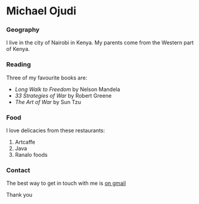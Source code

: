 # Michael Ojudi

### Geography

I live in the city of Nairobi in Kenya. My parents come from the Western part of Kenya.

### Reading

Three of my favourite books are:

- *Long Walk to Freedom* by Nelson Mandela
- *33 Strategies of War* by Robert Greene
- *The Art of War* by Sun Tzu

### Food

I love delicacies from these restaurants:

1. Artcaffe
2. Java
3. Ranalo foods

### Contact

The best way to get in touch with me is [on gmail](micahoj@gmail.com)

Thank you
